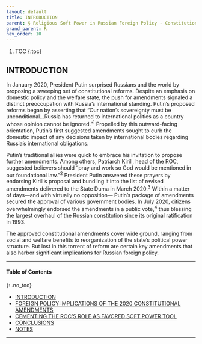 ```yaml
---
layout: default
title: INTRODUCTION
parent: § Religious Soft Power in Russian Foreign Policy - Constitutional Change and the Russian Orthodox Church 
grand_parent: R
nav_order: 10 
---
```

<style>
.dont-break-out {
  /* These are technically the same, but use both */
  overflow-wrap: break-word;
  word-wrap: break-word;

     -ms-word-break: break-all;
  /* This is the dangerous one in WebKit, as it breaks things wherever */
  word-break: break-all;
  /* Instead use this non-standard one: */
  word-break: break-word;
}

.youtube-container {
    position: relative;
    width: 100%;
    height: 0;
    padding-bottom: 56.25%;
}
.youtube-video {
    position: absolute;
    top: 0;
    left: 0;
    width: 100%;
    height: 100%;
}

</style>

<div class="dont-break-out" markdown="1">

1. TOC
{:toc}

## INTRODUCTION
In January 2020, President Putin surprised Russians and the world by proposing a sweeping set of constitutional reforms. Despite an emphasis on domestic policy and the welfare state, the push for amendments signaled a distinct preoccupation with Russia’s international standing. Putin’s proposed reforms began by asserting that “Our nation’s sovereignty must be unconditional…Russia has returned to international politics as a country whose opinion cannot be ignored.”<sup>1</sup> Propelled by this outward-facing orientation, Putin’s first suggested amendments sought to curb the domestic impact of any decisions taken by international bodies regarding Russia’s international obligations.

Putin’s traditional allies were quick to embrace his invitation to propose further amendments. Among others, Patriarch Kirill, head of the ROC, suggested believers should “pray and work so God would be mentioned in our foundational law.”<sup>2</sup> President Putin answered these prayers by endorsing Kirill’s proposal and bundling it into the list of revised amendments delivered to the State Duma in March 2020.<sup>3</sup> Within a matter of days—and with virtually no opposition— Putin’s package of amendments secured the approval of various government bodies. In July 2020, citizens overwhelmingly endorsed the amendments in a public vote,<sup>4</sup> thus blessing the largest overhaul of the Russian constitution since its original ratification in 1993.

The approved constitutional amendments cover wide ground, ranging from social and welfare benefits to reorganization of the state’s political power structure. But lost in this torrent of reform are certain key amendments that also harbor significant implications for Russian foreign policy.

***

#### Table of Contents
{: .no_toc}

<ul><li> <a href="/docs/R/Religious-Soft-Power-in-Russian-Foreign-Policy-Constitutional-Change-and-the-Russian-Orthodox-Church-1/">
INTRODUCTION</a></li><li> <a href="/docs/R/Religious-Soft-Power-in-Russian-Foreign-Policy-Constitutional-Change-and-the-Russian-Orthodox-Church-2/">
FOREIGN POLICY IMPLICATIONS OF THE 2020 CONSTITUTIONAL AMENDMENTS</a></li><li> <a href="/docs/R/Religious-Soft-Power-in-Russian-Foreign-Policy-Constitutional-Change-and-the-Russian-Orthodox-Church-3/">
CEMENTING THE ROC’S ROLE AS FAVORED SOFT POWER TOOL</a></li><li> <a href="/docs/R/Religious-Soft-Power-in-Russian-Foreign-Policy-Constitutional-Change-and-the-Russian-Orthodox-Church-4/">
CONCLUSIONS</a></li><li> <a href="/docs/R/Religious-Soft-Power-in-Russian-Foreign-Policy-Constitutional-Change-and-the-Russian-Orthodox-Church-5/">
NOTES</a></li></ul>

***

</div>
